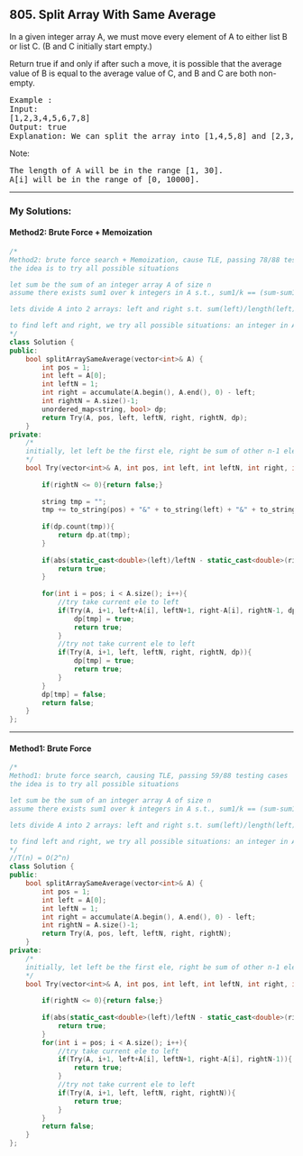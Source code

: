 ## 805. Split Array With Same Average

In a given integer array A, we must move every element of A to either list B or list C. (B and C initially start empty.)

Return true if and only if after such a move, it is possible that the average value of B is equal to the average value of C, and B and C are both non-empty.

<pre>
Example :
Input: 
[1,2,3,4,5,6,7,8]
Output: true
Explanation: We can split the array into [1,4,5,8] and [2,3,6,7], and both of them have the average of 4.5.
</pre>

Note:
<pre>
The length of A will be in the range [1, 30].
A[i] will be in the range of [0, 10000].
</pre>

--------------------------------------------------------------------
### My Solutions:

#### Method2: Brute Force + Memoization
```c++
/*
Method2: brute force search + Memoization, cause TLE, passing 78/88 testing cases
the idea is to try all possible situations

let sum be the sum of an integer array A of size n
assume there exists sum1 over k integers in A s.t., sum1/k == (sum-sum1)/(n-k)

lets divide A into 2 arrays: left and right s.t. sum(left)/length(left) == sum(right)/length(right)

to find left and right, we try all possible situations: an integer in A can be eighter left or right
*/
class Solution {
public:
    bool splitArraySameAverage(vector<int>& A) {
        int pos = 1;
        int left = A[0];
        int leftN = 1;
        int right = accumulate(A.begin(), A.end(), 0) - left;
        int rightN = A.size()-1;
        unordered_map<string, bool> dp;
        return Try(A, pos, left, leftN, right, rightN, dp);
    }
private:
    /*
    initially, let left be the first ele, right be sum of other n-1 eles
    */
    bool Try(vector<int>& A, int pos, int left, int leftN, int right, int rightN, unordered_map<string, bool>& dp){
       
        if(rightN <= 0){return false;}
        
        string tmp = "";
        tmp += to_string(pos) + "&" + to_string(left) + "&" + to_string(right); 
        
        if(dp.count(tmp)){
            return dp.at(tmp);
        }
        
        if(abs(static_cast<double>(left)/leftN - static_cast<double>(right)/rightN) <= 0.0001){
            return true;
        }
        
        for(int i = pos; i < A.size(); i++){
            //try take current ele to left
            if(Try(A, i+1, left+A[i], leftN+1, right-A[i], rightN-1, dp)){
                dp[tmp] = true;
                return true;
            }
            //try not take current ele to left
            if(Try(A, i+1, left, leftN, right, rightN, dp)){
                dp[tmp] = true;
                return true;
            }
        }
        dp[tmp] = false;
        return false;
    }
};

```
--------------------------------------------------------------------

#### Method1: Brute Force
```c++
/*
Method1: brute force search, causing TLE, passing 59/88 testing cases
the idea is to try all possible situations

let sum be the sum of an integer array A of size n
assume there exists sum1 over k integers in A s.t., sum1/k == (sum-sum1)/(n-k)

lets divide A into 2 arrays: left and right s.t. sum(left)/length(left) == sum(right)/length(right)

to find left and right, we try all possible situations: an integer in A can be eighter left or right
*/
//T(n) = O(2^n)
class Solution {
public:
    bool splitArraySameAverage(vector<int>& A) {
        int pos = 1;
        int left = A[0];
        int leftN = 1;
        int right = accumulate(A.begin(), A.end(), 0) - left;
        int rightN = A.size()-1;
        return Try(A, pos, left, leftN, right, rightN);
    }
private:
    /*
    initially, let left be the first ele, right be sum of other n-1 eles
    */
    bool Try(vector<int>& A, int pos, int left, int leftN, int right, int rightN){
       
        if(rightN <= 0){return false;}
        
        if(abs(static_cast<double>(left)/leftN - static_cast<double>(right)/rightN) <= 0.0001){
            return true;
        }
        for(int i = pos; i < A.size(); i++){
            //try take current ele to left
            if(Try(A, i+1, left+A[i], leftN+1, right-A[i], rightN-1)){
                return true;
            }
            //try not take current ele to left
            if(Try(A, i+1, left, leftN, right, rightN)){
                return true;
            }
        }
        return false;
    }
};
```

